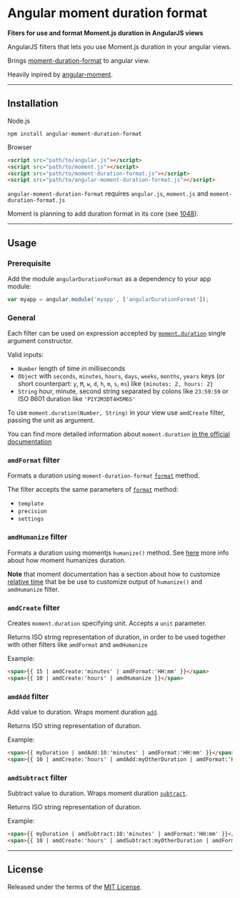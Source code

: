 # Angular moment duration format

**Fiters for use and format Moment.js duration in AngularJS views**

AngularJS filters that lets you use Moment.js duration in your angular views.

Brings [moment-duration-format](https://github.com/jsmreese/moment-duration-format) to angular view.

Heavily inpired by [angular-moment](https://github.com/urish/angular-moment).

---

## Installation

Node.js

`npm install angular-moment-duration-format`

Browser

```html
<script src="path/to/angular.js"></script>
<script src="path/to/moment.js"></script>
<script src="path/to/moment-duration-format.js"></script>
<script src="path/to/angular-moment-duration-format.js"></script>
```

`angular-moment-duration-format` requires `angular.js`, `moment.js` and `moment-duration-format.js`

Moment is planning to add duration format in its core (see [1048](https://github.com/moment/moment/issues/1048)).

---

## Usage

### Prerequisite

Add the module `angularDurationFormat` as a dependency to your app module:

```javascript
var myapp = angular.module('myapp', ['angularDurationFormat']);
```

### General

Each filter can be used on expression accepted by [`moment.duration`](http://momentjs.com/docs/#/durations/creating/) single argument constructor.

Valid inputs:

- `Number` length of time in milliseconds
- `Object` with `seconds`, `minutes`, `hours`, `days`, `weeks`, `months`, `years` keys (or short counterpart: `y`, `M`, `w`, `d`, `h`, `m`, `s`, `ms`)  like `{minutes: 2, hours: 2}`
- `String` hour, minute, second string separated by colons like `23:59:59` or ISO 8601 duration like `'P1Y2M3DT4H5M6S'`

To use `moment.duration(Number, String)` in your view use `amdCreate` filter, passing the unit as argument.

You can find more detailed information about `moment.duration` [in the official documentation](http://momentjs.com/docs/#/durations/creating/)

### `amdFormat` filter

Formats a duration using `moment-duration-format` [`format`](https://github.com/jsmreese/moment-duration-format#basics) method.

The filter accepts the same parameters of [`format`](https://github.com/jsmreese/moment-duration-format#basics) method:

- `template`
- `precision`
- `settings`

### `amdHumanize` filter

Formats a duration using momentjs `humanize()` method. See [here](http://momentjs.com/docs/#/durations/humanize/) more info about how moment humanizes duration.

**Note** that moment documentation has a section about how to customize [relative time](http://momentjs.com/docs/#/customization/relative-time/) that be be use to customize output of `humanize()` and `amdHumanize` filter.

### `amdCreate` filter

Creates `moment.duration` specifying unit. Accepts a `unit` parameter.

Returns ISO string representation of duration, in order to be used together with other filters like `amdFormat` and `amdHumanize`

Example:

```html
<span>{{ 15 | amdCreate:'minutes' | amdFormat:'HH:mm' }}</span>
<span>{{ 10 | amdCreate:'hours' | amdHumanize }}</span>
```

### `amdAdd` filter

Add value to duration. Wraps moment duration [`add`](http://momentjs.com/docs/#/durations/add/).

Returns ISO string representation of duration.

Example:

```html
<span>{{ myDuration | amdAdd:10:'minutes' | amdFormat:'HH:mm' }}</span>
<span>{{ 10 | amdCreate:'hours' | amdAdd:myOtherDuration | amdFormat:'HH:mm' }}</span>
```

### `amdSubtract` filter

Subtract value to duration. Wraps moment duration [`subtract`](http://momentjs.com/docs/#/durations/subtract/).

Returns ISO string representation of duration.

Example:

```html
<span>{{ myDuration | amdSubtract:10:'minutes' | amdFormat:'HH:mm' }}</span>
<span>{{ 10 | amdCreate:'hours' | amdSubtract:myOtherDuration | amdFormat:'HH:mm' }}</span>
```

----

## License

Released under the terms of the [MIT License](LICENSE).